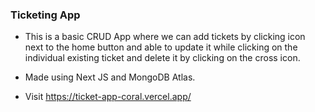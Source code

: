 ### Ticketing App
- This is a basic CRUD App where we can add tickets by clicking icon next to the home button and able to update it while clicking on the individual existing ticket and delete it by clicking on the cross icon.
- Made using Next JS and MongoDB Atlas.

- Visit https://ticket-app-coral.vercel.app/  

